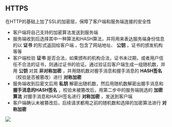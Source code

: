 ## HTTPS

在HTTP的基础上加了SSL的加密层，保障了客户端和服务端连接的安全性

- 客户端将自己支持的加密算法发送到服务端
- 服务端收到后选择其中一种算法和HASH算法，并将用来表达服务端身份信息的以 **证书** 的形式返回给客户端 ，包含了网站地址、 **公钥** ，证书的颁发机构等等
- 客户端检验 **证书** 是否合法，如果颁布的机构合法，证书未过期，或者用户信任不合法的证书，则通过证书的验证。通过验证后客户端生成一组随机数，并用 **公钥** 对其 **非对称加密** ，并用随机数对握手消息和握手消息的 **HASH签名** （校验是否被篡改）进行 **对称加密** 
- 服务端收到后密文后用 **私钥** 解密出随机数，然后用随机数解密出握手消息和 **握手消息的HASH签名** ，校验未被篡改后，用第二步中的服务端挑选的 **加密算法** 对握手消息和HASH签名进行 **对称加密** ，发送到客户端
- 客户端确认未被篡改后，后续请求都用之前的随机数和选择的加密算法进行 **对称加密**


![](http://images2015.cnblogs.com/blog/366784/201601/366784-20160127222221785-258650029.png)


